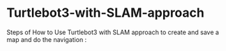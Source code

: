 # Turtlebot3-with-SLAM-approach
Steps of How to Use Turtlebot3 with SLAM approach to create and save a map and do the navigation  :

